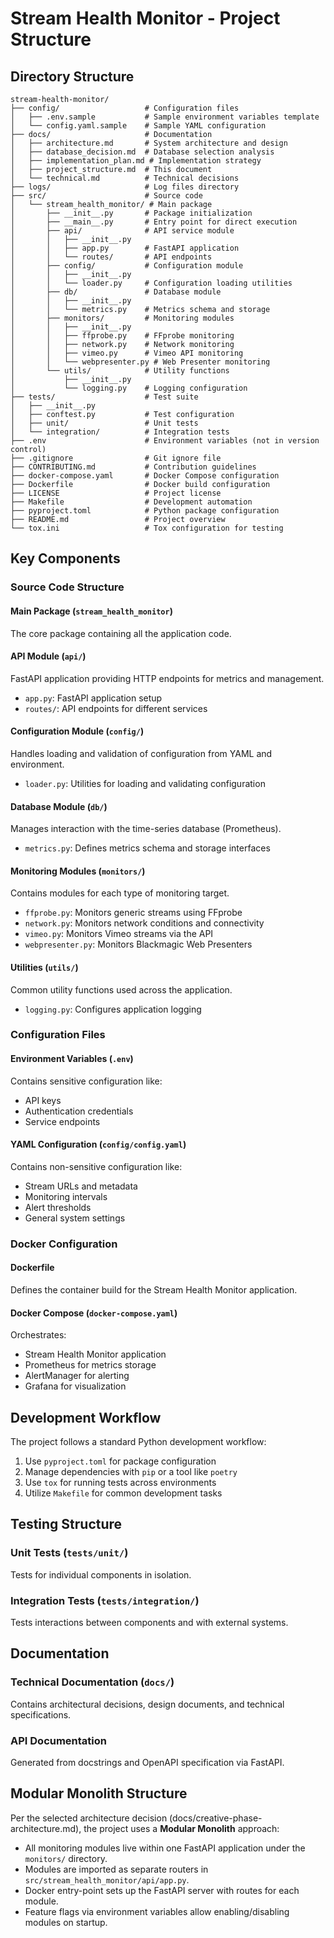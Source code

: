 # Stream Health Monitor - Project Structure

## Directory Structure

```
stream-health-monitor/
├── config/                   # Configuration files
│   ├── .env.sample           # Sample environment variables template
│   └── config.yaml.sample    # Sample YAML configuration
├── docs/                     # Documentation
│   ├── architecture.md       # System architecture and design
│   ├── database_decision.md  # Database selection analysis
│   ├── implementation_plan.md # Implementation strategy
│   ├── project_structure.md  # This document
│   └── technical.md          # Technical decisions
├── logs/                     # Log files directory
├── src/                      # Source code
│   └── stream_health_monitor/ # Main package
│       ├── __init__.py       # Package initialization
│       ├── __main__.py       # Entry point for direct execution
│       ├── api/              # API service module
│       │   ├── __init__.py
│       │   ├── app.py        # FastAPI application
│       │   └── routes/       # API endpoints
│       ├── config/           # Configuration module
│       │   ├── __init__.py
│       │   └── loader.py     # Configuration loading utilities
│       ├── db/               # Database module
│       │   ├── __init__.py
│       │   └── metrics.py    # Metrics schema and storage
│       ├── monitors/         # Monitoring modules
│       │   ├── __init__.py
│       │   ├── ffprobe.py    # FFprobe monitoring
│       │   ├── network.py    # Network monitoring
│       │   ├── vimeo.py      # Vimeo API monitoring
│       │   └── webpresenter.py # Web Presenter monitoring
│       └── utils/            # Utility functions
│           ├── __init__.py
│           └── logging.py    # Logging configuration
├── tests/                    # Test suite
│   ├── __init__.py
│   ├── conftest.py           # Test configuration
│   ├── unit/                 # Unit tests
│   └── integration/          # Integration tests
├── .env                      # Environment variables (not in version control)
├── .gitignore                # Git ignore file
├── CONTRIBUTING.md           # Contribution guidelines
├── docker-compose.yaml       # Docker Compose configuration
├── Dockerfile                # Docker build configuration
├── LICENSE                   # Project license
├── Makefile                  # Development automation
├── pyproject.toml            # Python package configuration
├── README.md                 # Project overview
└── tox.ini                   # Tox configuration for testing
```

## Key Components

### Source Code Structure

#### Main Package (`stream_health_monitor`)

The core package containing all the application code.

#### API Module (`api/`)

FastAPI application providing HTTP endpoints for metrics and management.

* `app.py`: FastAPI application setup
* `routes/`: API endpoints for different services

#### Configuration Module (`config/`)

Handles loading and validation of configuration from YAML and environment.

* `loader.py`: Utilities for loading and validating configuration

#### Database Module (`db/`)

Manages interaction with the time-series database (Prometheus).

* `metrics.py`: Defines metrics schema and storage interfaces

#### Monitoring Modules (`monitors/`)

Contains modules for each type of monitoring target.

* `ffprobe.py`: Monitors generic streams using FFprobe
* `network.py`: Monitors network conditions and connectivity
* `vimeo.py`: Monitors Vimeo streams via the API
* `webpresenter.py`: Monitors Blackmagic Web Presenters

#### Utilities (`utils/`)

Common utility functions used across the application.

* `logging.py`: Configures application logging

### Configuration Files

#### Environment Variables (`.env`)

Contains sensitive configuration like:
* API keys
* Authentication credentials
* Service endpoints

#### YAML Configuration (`config/config.yaml`)

Contains non-sensitive configuration like:
* Stream URLs and metadata
* Monitoring intervals
* Alert thresholds
* General system settings

### Docker Configuration

#### Dockerfile

Defines the container build for the Stream Health Monitor application.

#### Docker Compose (`docker-compose.yaml`)

Orchestrates:
* Stream Health Monitor application
* Prometheus for metrics storage
* AlertManager for alerting
* Grafana for visualization

## Development Workflow

The project follows a standard Python development workflow:

1. Use `pyproject.toml` for package configuration
2. Manage dependencies with `pip` or a tool like `poetry`
3. Use `tox` for running tests across environments
4. Utilize `Makefile` for common development tasks

## Testing Structure

### Unit Tests (`tests/unit/`)

Tests for individual components in isolation.

### Integration Tests (`tests/integration/`)

Tests interactions between components and with external systems.

## Documentation

### Technical Documentation (`docs/`)

Contains architectural decisions, design documents, and technical specifications.

### API Documentation

Generated from docstrings and OpenAPI specification via FastAPI.

## Modular Monolith Structure

Per the selected architecture decision (docs/creative-phase-architecture.md), the project uses a **Modular Monolith** approach:

- All monitoring modules live within one FastAPI application under the `monitors/` directory.
- Modules are imported as separate routers in `src/stream_health_monitor/api/app.py`.
- Docker entry-point sets up the FastAPI server with routes for each module.
- Feature flags via environment variables allow enabling/disabling modules on startup. 